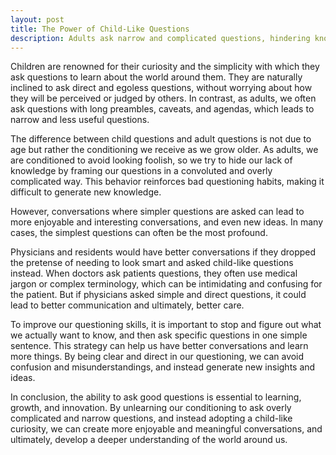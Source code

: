 ```yaml
---
layout: post
title: The Power of Child-Like Questions
description: Adults ask narrow and complicated questions, hindering knowledge. Adopting child-like curiosity can lead to more enjoyable conversations and new ideas. Physicians need to simplify communication for better care. Learn how to ask better questions and generate new insights.
---
```


Children are renowned for their curiosity and the simplicity with which they ask questions to learn about the world around them. They are naturally inclined to ask direct and egoless questions, without worrying about how they will be perceived or judged by others. In contrast, as adults, we often ask questions with long preambles, caveats, and agendas, which leads to narrow and less useful questions.

The difference between child questions and adult questions is not due to age but rather the conditioning we receive as we grow older. As adults, we are conditioned to avoid looking foolish, so we try to hide our lack of knowledge by framing our questions in a convoluted and overly complicated way. This behavior reinforces bad questioning habits, making it difficult to generate new knowledge.

However, conversations where simpler questions are asked can lead to more enjoyable and interesting conversations, and even new ideas. In many cases, the simplest questions can often be the most profound.

Physicians and residents would have better conversations if they dropped the pretense of needing to look smart and asked child-like questions instead. When doctors ask patients questions, they often use medical jargon or complex terminology, which can be intimidating and confusing for the patient. But if physicians asked simple and direct questions, it could lead to better communication and ultimately, better care.

To improve our questioning skills, it is important to stop and figure out what we actually want to know, and then ask specific questions in one simple sentence. This strategy can help us have better conversations and learn more things. By being clear and direct in our questioning, we can avoid confusion and misunderstandings, and instead generate new insights and ideas.

In conclusion, the ability to ask good questions is essential to learning, growth, and innovation. By unlearning our conditioning to ask overly complicated and narrow questions, and instead adopting a child-like curiosity, we can create more enjoyable and meaningful conversations, and ultimately, develop a deeper understanding of the world around us.

